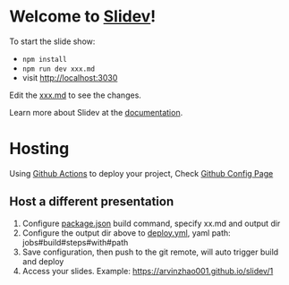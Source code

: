# Welcome to [Slidev](https://github.com/slidevjs/slidev)!

To start the slide show:

- `npm install`
- `npm run dev xxx.md`
- visit <http://localhost:3030>

Edit the [xxx.md](./slides.md) to see the changes.

Learn more about Slidev at the [documentation](https://sli.dev/).

# Hosting 
Using [Github Actions](https://sli.dev/guide/hosting#github-pages) to deploy your project, Check [Github Config Page](https://github.com/arvinzhao001/slidev/settings/pages)

## Host a different presentation
1. Configure [package.json](./package.json) build command, specify xx.md and output dir
2. Configure the output dir above to [deploy.yml](./.github/workflows/deploy.yml), yaml path: jobs#build#steps#with#path
3. Save configuration, then push to the git remote, will auto trigger build and deploy
4. Access your slides. Example: https://arvinzhao001.github.io/slidev/1 
